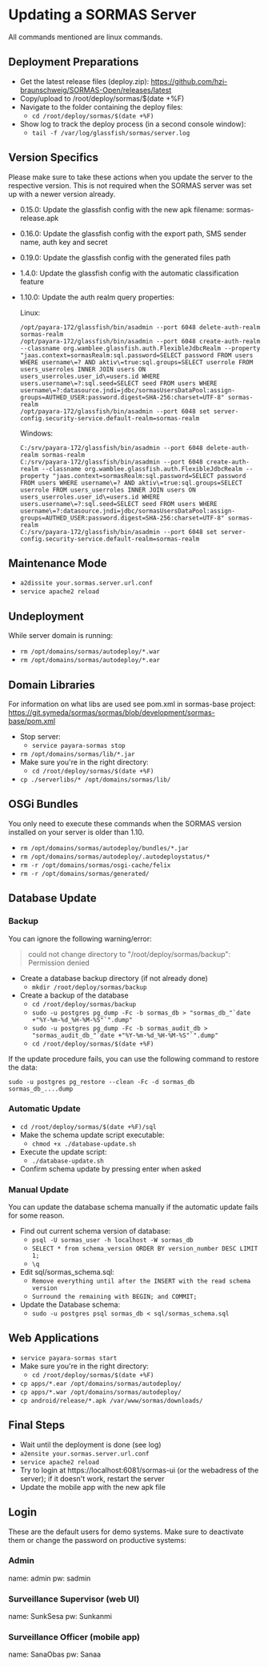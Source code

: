 # Updating a SORMAS Server
All commands mentioned are linux commands.

## Deployment Preparations
* Get the latest release files (deploy.zip): https://github.com/hzi-braunschweig/SORMAS-Open/releases/latest
* Copy/upload to /root/deploy/sormas/$(date +%F)
* Navigate to the folder containing the deploy files:
  * ``cd /root/deploy/sormas/$(date +%F)``
* Show log to track the deploy process (in a second console window): 
  * ``tail -f /var/log/glassfish/sormas/server.log``

## Version Specifics
Please make sure to take these actions when you update the server to the respective version. This is not required when the SORMAS server was set up with a newer version already.

* 0.15.0: Update the glassfish config with the new apk filename: sormas-release.apk
* 0.16.0: Update the glassfish config with the export path, SMS sender name, auth key and secret
* 0.19.0: Update the glassfish config with the generated files path
* 1.4.0: Update the glassfish config with the automatic classification feature
* 1.10.0: Update the auth realm query properties:

  Linux:
  ```
  /opt/payara-172/glassfish/bin/asadmin --port 6048 delete-auth-realm sormas-realm
  /opt/payara-172/glassfish/bin/asadmin --port 6048 create-auth-realm --classname org.wamblee.glassfish.auth.FlexibleJdbcRealm --property "jaas.context=sormasRealm:sql.password=SELECT password FROM users WHERE username\=? AND aktiv\=true:sql.groups=SELECT userrole FROM users_userroles INNER JOIN users ON users_userroles.user_id\=users.id WHERE users.username\=?:sql.seed=SELECT seed FROM users WHERE username\=?:datasource.jndi=jdbc/sormasUsersDataPool:assign-groups=AUTHED_USER:password.digest=SHA-256:charset=UTF-8" sormas-realm
  /opt/payara-172/glassfish/bin/asadmin --port 6048 set server-config.security-service.default-realm=sormas-realm
  ```
  Windows:
  ```
  C:/srv/payara-172/glassfish/bin/asadmin --port 6048 delete-auth-realm sormas-realm
  C:/srv/payara-172/glassfish/bin/asadmin --port 6048 create-auth-realm --classname org.wamblee.glassfish.auth.FlexibleJdbcRealm --property "jaas.context=sormasRealm:sql.password=SELECT password FROM users WHERE username\=? AND aktiv\=true:sql.groups=SELECT userrole FROM users_userroles INNER JOIN users ON users_userroles.user_id\=users.id WHERE users.username\=?:sql.seed=SELECT seed FROM users WHERE username\=?:datasource.jndi=jdbc/sormasUsersDataPool:assign-groups=AUTHED_USER:password.digest=SHA-256:charset=UTF-8" sormas-realm
  C:/srv/payara-172/glassfish/bin/asadmin --port 6048 set server-config.security-service.default-realm=sormas-realm
  ```

## Maintenance Mode
* ``a2dissite your.sormas.server.url.conf``
* ``service apache2 reload``

## Undeployment
While server domain is running:
* ``rm /opt/domains/sormas/autodeploy/*.war``
* ``rm /opt/domains/sormas/autodeploy/*.ear``

## Domain Libraries
For information on what libs are used see pom.xml in sormas-base project: https://git.symeda/sormas/sormas/blob/development/sormas-base/pom.xml
* Stop server:
  * ``service payara-sormas stop``
* ``rm /opt/domains/sormas/lib/*.jar``
* Make sure you're in the right directory:
  * ``cd /root/deploy/sormas/$(date +%F)``
* ``cp ./serverlibs/* /opt/domains/sormas/lib/``

## OSGi Bundles 
You only need to execute these commands when the SORMAS version installed on your server is older than 1.10.
* ``rm /opt/domains/sormas/autodeploy/bundles/*.jar``
* ``rm /opt/domains/sormas/autodeploy/.autodeploystatus/*``
* ``rm -r /opt/domains/sormas/osgi-cache/felix``
* ``rm -r /opt/domains/sormas/generated/``

## Database Update
### Backup
You can ignore the following warning/error:
> could not change directory to "/root/deploy/sormas/backup": Permission denied
* Create a database backup directory (if not already done)
    * ``mkdir /root/deploy/sormas/backup``
* Create a backup of the database
    * ``cd /root/deploy/sormas/backup``
    * ``sudo -u postgres pg_dump -Fc -b sormas_db > "sormas_db_"`date +"%Y-%m-%d_%H-%M-%S"`".dump"``
    * ``sudo -u postgres pg_dump -Fc -b sormas_audit_db > "sormas_audit_db_"`date +"%Y-%m-%d_%H-%M-%S"`".dump"``
    * ``cd /root/deploy/sormas/$(date +%F)``	

If the update procedure fails, you can use the following command to restore the data:

``sudo -u postgres pg_restore --clean -Fc -d sormas_db sormas_db_....dump``

### Automatic Update
* ``cd /root/deploy/sormas/$(date +%F)/sql``
* Make the schema update script executable: 
  * ``chmod +x ./database-update.sh``
* Execute the update script: 
  * ``./database-update.sh``
* Confirm schema update by pressing enter when asked

### Manual Update
You can update the database schema manually if the automatic update fails for some reason.
* Find out current schema version of database:
  * ``psql -U sormas_user -h localhost -W sormas_db``
  * ``SELECT * from schema_version ORDER BY version_number DESC LIMIT 1;``
  * ``\q``
* Edit sql/sormas_schema.sql:
  * ``Remove everything until after the INSERT with the read schema version``
  * ``Surround the remaining with BEGIN; and COMMIT;``
* Update the Database schema: 
  * ``sudo -u postgres psql sormas_db < sql/sormas_schema.sql``

## Web Applications
* ``service payara-sormas start``
* Make sure you're in the right directory:
  * ``cd /root/deploy/sormas/$(date +%F)``
* ``cp apps/*.ear /opt/domains/sormas/autodeploy/``
* ``cp apps/*.war /opt/domains/sormas/autodeploy/``
* ``cp android/release/*.apk /var/www/sormas/downloads/``

## Final Steps
* Wait until the deployment is done (see log)
* ``a2ensite your.sormas.server.url.conf``
* ``service apache2 reload``
* Try to login at https://localhost:6081/sormas-ui (or the webadress of the server); if it doesn't work, restart the server
* Update the mobile app with the new apk file 

## Login
These are the default users for demo systems. Make sure to deactivate them or change the password on productive systems:

### Admin
name: admin
pw: sadmin

### Surveillance Supervisor (web UI)
name: SunkSesa
pw: Sunkanmi

### Surveillance Officer (mobile app)
name: SanaObas
pw: Sanaa

